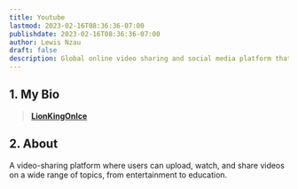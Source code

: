 ```yaml
---
title: Youtube
lastmod: 2023-02-16T08:36:36-07:00
publishdate: 2023-02-16T08:36:36-07:00
author: Lewis Nzau
draft: false
description: Global online video sharing and social media platform that give everyone a voice and show them the world.
---
```


## 1. My Bio

> [**LionKingOnIce**](www.who.not)

## 2. About

A video-sharing platform where users can upload, watch, and share videos on a wide range of topics, from entertainment to education.